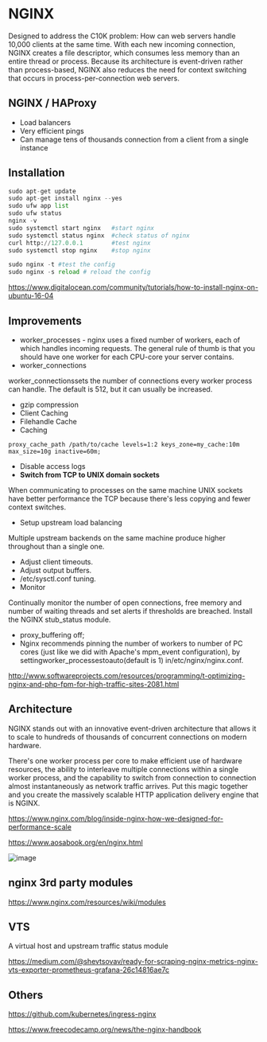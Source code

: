 # NGINX

Designed to address the C10K problem: How can web servers handle 10,000 clients at the same time. With each new incoming connection, NGINX creates a file descriptor, which consumes less memory than an entire thread or process. Because its architecture is event-driven rather than process-based, NGINX also reduces the need for context switching that occurs in process-per-connection web servers.

## NGINX / HAProxy

- Load balancers
- Very efficient pings
- Can manage tens of thousands connection from a client from a single instance

## Installation

```python
sudo apt-get update
sudo apt-get install nginx --yes
sudo ufw app list
sudo ufw status
nginx -v
sudo systemctl start nginx   #start nginx
sudo systemctl status nginx  #check status of nginx
curl http://127.0.0.1        #test nginx
sudo systemctl stop nginx    #stop nginx

sudo nginx -t #test the config
sudo nginx -s reload # reload the config
```

<https://www.digitalocean.com/community/tutorials/how-to-install-nginx-on-ubuntu-16-04>

## Improvements

- worker_processes - nginx uses a fixed number of workers, each of which handles incoming requests. The general rule of thumb is that you should have one worker for each CPU-core your server contains.
- worker_connections

worker_connectionssets the number of connections every worker process can handle. The default is 512, but it can usually be increased.

- gzip compression
- Client Caching
- Filehandle Cache
- Caching

`proxy_cache_path /path/to/cache levels=1:2 keys_zone=my_cache:10m max_size=10g
inactive=60m;`

- Disable access logs
- **Switch from TCP to UNIX domain sockets**

When communicating to processes on the same machine UNIX sockets have better performance the TCP because there's less copying and fewer context switches.

- Setup upstream load balancing

Multiple upstream backends on the same machine produce higher throughout than a single one.

- Adjust client timeouts.
- Adjust output buffers.
- /etc/sysctl.conf tuning.
- Monitor

Continually monitor the number of open connections, free memory and number of waiting threads and set alerts if thresholds are breached. Install the NGINX stub_status module.

- proxy_buffering off;
- Nginx recommends pinning the number of workers to number of PC cores (just like we did with Apache's mpm_event configuration), by settingworker_processestoauto(default is 1) in/etc/nginx/nginx.conf.

<http://www.softwareprojects.com/resources/programming/t-optimizing-nginx-and-php-fpm-for-high-traffic-sites-2081.html>

## Architecture

NGINX stands out with an innovative event-driven architecture that allows it to scale to hundreds of thousands of concurrent connections on modern hardware.

There's one worker process per core to make efficient use of hardware resources, the ability to interleave multiple connections within a single worker process, and the capability to switch from connection to connection almost instantaneously as network traffic arrives. Put this magic together and you create the massively scalable HTTP application delivery engine that is NGINX.

<https://www.nginx.com/blog/inside-nginx-how-we-designed-for-performance-scale>

<https://www.aosabook.org/en/nginx.html>

![image](../../../media/DevOps-Others-NGINX-image1.jpg)

## nginx 3rd party modules

<https://www.nginx.com/resources/wiki/modules>

## VTS

A virtual host and upstream traffic status module

<https://medium.com/@shevtsovav/ready-for-scraping-nginx-metrics-nginx-vts-exporter-prometheus-grafana-26c14816ae7c>

## Others

<https://github.com/kubernetes/ingress-nginx>

<https://www.freecodecamp.org/news/the-nginx-handbook>
